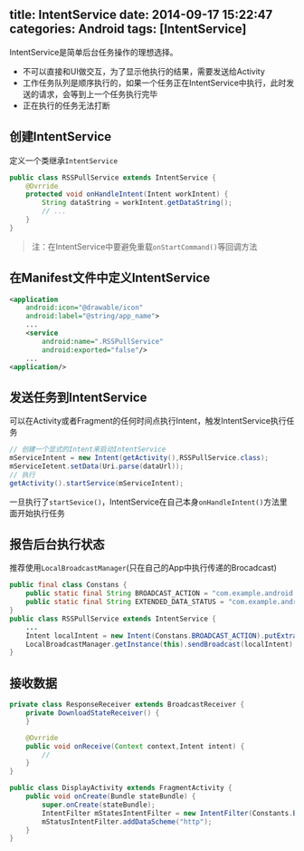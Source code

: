 title: IntentService
date: 2014-09-17 15:22:47
categories: Android
tags: [IntentService]
---
IntentService是简单后台任务操作的理想选择。
<!--more-->
- 不可以直接和UI做交互，为了显示他执行的结果，需要发送给Activity
- 工作任务队列是顺序执行的，如果一个任务正在IntentService中执行，此时发送的请求，会等到上一个任务执行完毕
- 正在执行的任务无法打断
## 创建IntentService
定义一个类继承`IntentService`
```java
public class RSSPullService extends IntentService {
	@Ovrride
	protected void onHandleIntent(Intent workIntent) {
		String dataString = workIntent.getDataString();
		// ...
	}
}
```
> 注：在IntentService中要避免重载`onStartCommand()`等回调方法
## 在Manifest文件中定义IntentService
```xml
<application
	android:icon="@drawable/icon"
	android:label="@string/app_name">
	...
	<service
		android:name=".RSSPullService"
		android:exported="false"/>
	...
<application/>
```
## 发送任务到IntentService
可以在Activity或者Fragment的任何时间点执行Intent，触发IntentService执行任务
```java
// 创建一个显式的Intent来启动IntentService
mServiceIntent = new Intent(getActivity(),RSSPullService.class);
mServiceIetent.setData(Uri.parse(dataUrl));
// 执行
getActivity().startService(mServiceIntent);
```
一旦执行了`startSevice()`，IntentService在自己本身`onHandleIntent()`方法里面开始执行任务
## 报告后台执行状态
推荐使用`LocalBroadcastManager`(只在自己的App中执行传递的Brocadcast)
```java
public final class Constans {
	public static final String BROADCAST_ACTION = "com.example.android.threadsample.BROADCAST";
	public static final String EXTENDED_DATA_STATUS = "com.example.android.threadsamlpe.STATUS";
}
public class RSSPullService extends IntentService {
	...
	Intent localIntent = new Intent(Constans.BROADCAST_ACTION).putExtra(Constans.EXTENDED_DATA_STATUS,status);
	LocalBroadcastManager.getInstance(this).sendBroadcast(localIntent);
}
```
## 接收数据
```java
private class ResponseReceiver extends BroadcastReceiver {
	private DownloadStateReceiver() {
	}

	@Ovrride
	public void onReceive(Context context,Intent intent) {
		//
	}
}
```
```java
public class DisplayActivity extends FragmentActivity {
	public void onCreate(Bundle stateBundle) {
		super.onCreate(stateBundle);
		IntentFilter mStatesIntentFilter = new IntentFilter(Constants.BROADCAST_ACTION);
		mStatusIntentFilter.addDataScheme("http");
	}
}
```